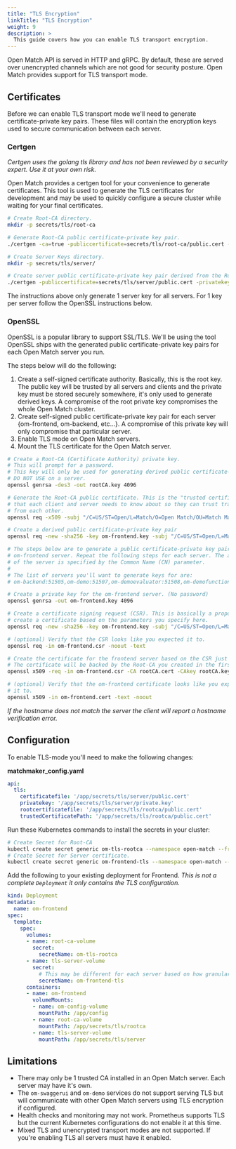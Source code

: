 ```yaml
---
title: "TLS Encryption"
linkTitle: "TLS Encryption"
weight: 9
description: >
  This guide covers how you can enable TLS transport encryption.
---
```


Open Match API is served in HTTP and gRPC. By default, these are served
over unencrypted channels which are not good for security posture. Open Match
provides support for TLS transport mode.

## Certificates

Before we can enable TLS transport mode we'll need to generate
certificate-private key pairs. These files will contain the encryption keys
used to secure communication between each server.

### Certgen

*Certgen uses the golang tls library and has not been reviewed by a security*
*expert. Use it at your own risk.*

Open Match provides a certgen tool for your convenience to generate certificates.
This tool is used to generate the TLS certificates for development and may
be used to quickly configure a secure cluster while waiting for your final
certificates.

```bash
# Create Root-CA directory.
mkdir -p secrets/tls/root-ca

# Generate Root-CA public certificate-private key pair.
./certgen -ca=true -publiccertificate=secrets/tls/root-ca/public.cert -privatekey=secrets/tls/root-ca/private.key

# Create Server Keys directory.
mkdir -p secrets/tls/server/

# Create server public certificate-private key pair derived from the Root-CA keys.
./certgen -publiccertificate=secrets/tls/server/public.cert -privatekey=secrets/tls/server/private.key -rootpubliccertificate=secrets/tls/root-ca/public.cert -rootprivatekey=secrets/tls/root-ca/private.key
```

The instructions above only generate 1 server key for all servers. For 1 key
per server follow the OpenSSL instructions below.

### OpenSSL

OpenSSL is a popular library to support SSL/TLS. We'll be using the tool
OpenSSL ships with the generated public certificate-private key pairs for each
Open Match server you run.

The steps below will do the following:

  1. Create a self-signed certificate authority. Basically, this is the root key.
    The public key will be trusted by all servers and clients and the private
    key must be stored securely somewhere, it's only used to generate derived
    keys. A compromise of the root private key compromises the whole Open Match
    cluster.
  1. Create self-signed public certificate-private key pair for each server
     {om-frontend, om-backend, etc...}. A compromise of this private key
     will only compromise that particular server.
  1. Enable TLS mode on Open Match servers.
  1. Mount the TLS certificate for the Open Match server.

```bash
# Create a Root-CA (Certificate Authority) private key.
# This will prompt for a password.
# This key will only be used for generating derived public certificate-private key pairs.
# DO NOT USE on a server.
openssl genrsa -des3 -out rootCA.key 4096

# Generate the Root-CA public certificate. This is the "trusted certificate"
# that each client and server needs to know about so they can trust traffic
# from each other.
openssl req -x509 -subj "/C=US/ST=Open/L=Match/O=Open Match/OU=Match Making/CN=open-match.dev" -new -nodes -key rootCA.key -sha256 -days 1825 -out rootCA.cert

# Create a derived public certificate-private key pair
openssl req -new -sha256 -key om-frontend.key -subj "/C=US/ST=Open/L=Match/O=Open Match/OU=Frontend/CN=open-match.dev" -out om-frontend.cert

# The steps below are to generate a public certificate-private key pair for the
# om-frontend server. Repeat the following steps for each server. The address
# of the server is specified by the Common Name (CN) parameter.
#
# The list of servers you'll want to generate keys for are:
# om-backend:51505,om-demo:51507,om-demoevaluator:51508,om-demofunction:51502,om-e2eevaluator:51518,om-e2ematchfunction:51512,om-frontend:51504,om-mmlogic:51503,om-swaggerui:51500,om-synchronizer:51506

# Create a private key for the om-frontend server. (No password)
openssl genrsa -out om-frontend.key 4096

# Create a certificate signing request (CSR). This is basically a proposal to
# create a certificate based on the parameters you specify here.
openssl req -new -sha256 -key om-frontend.key -subj "/C=US/ST=Open/L=Match/O=Open Match/OU=Match Making/CN=om-frontend:51504" -out om-frontend.csr

# (optional) Verify that the CSR looks like you expected it to.
openssl req -in om-frontend.csr -noout -text

# Create the certificate for the frontend server based on the CSR just created.
# The certificate will be backed by the Root-CA you created in the first step.
openssl x509 -req -in om-frontend.csr -CA rootCA.cert -CAkey rootCA.key -CAcreateserial -out om-frontend.cert -days 1825 -sha256

# (optional) Verify that the om-frontend certificate looks like you expected
# it to.
openssl x509 -in om-frontend.cert -text -noout
```

*If the hostname does not match the server the client will report a hostname verification error.*

## Configuration

To enable TLS-mode you'll need to make the following changes:

**matchmaker_config.yaml**

```yaml
api:
  tls:
    certificatefile: '/app/secrets/tls/server/public.cert'
    privatekey: '/app/secrets/tls/server/private.key'
    rootcertificatefile: '/app/secrets/tls/rootca/public.cert'
    trustedCertificatePath: '/app/secrets/tls/rootca/public.cert'
```

Run these Kubernetes commands to install the secrets in your cluster:

```bash
# Create Secret for Root-CA
kubectl create secret generic om-tls-rootca --namespace open-match --from-file=secrets/tls/root-ca/public.cert
# Create Secret for Server certificate.
kubectl create secret generic om-frontend-tls --namespace open-match --from-file=secrets/tls/server/om-frontend.key --from-file=secrets/tls/server/om-frontend.cert
```

Add the following to your existing deployment for Frontend. *This is not a complete `Deployment` it only contains the TLS configuration.*

```yaml
kind: Deployment
metadata:
  name: om-frontend
spec:
  template:
    spec:
      volumes:
      - name: root-ca-volume
        secret:
          secretName: om-tls-rootca
      - name: tls-server-volume
        secret:
          # This may be different for each server based on how granular you want your keys.
          secretName: om-frontend-tls
      containers:
      - name: om-frontend
        volumeMounts:
        - name: om-config-volume
          mountPath: /app/config
        - name: root-ca-volume
          mountPath: /app/secrets/tls/rootca
        - name: tls-server-volume
          mountPath: /app/secrets/tls/server
```

## Limitations

* There may only be 1 trusted CA installed in an Open Match server.
  Each server may have it's own.
* The `om-swaggerui` and `om-demo` services do not support serving TLS but
  will communicate with other Open Match servers using TLS encryption
  if configured.
* Health checks and monitoring may not work. Prometheus supports TLS but
  the current Kubernetes configurations do not enable it at this time.
* Mixed TLS and unencrypted transport modes are not supported. If you're
  enabling TLS all servers must have it enabled.
